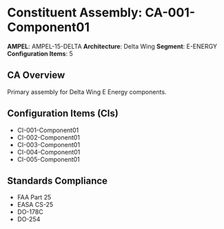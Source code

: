 # Constituent Assembly: CA-001-Component01

**AMPEL**: AMPEL-15-DELTA
**Architecture**: Delta Wing
**Segment**: E-ENERGY
**Configuration Items**: 5

## CA Overview
Primary assembly for Delta Wing E Energy components.

## Configuration Items (CIs)
- CI-001-Component01
- CI-002-Component01
- CI-003-Component01
- CI-004-Component01
- CI-005-Component01

## Standards Compliance
- FAA Part 25
- EASA CS-25
- DO-178C
- DO-254
